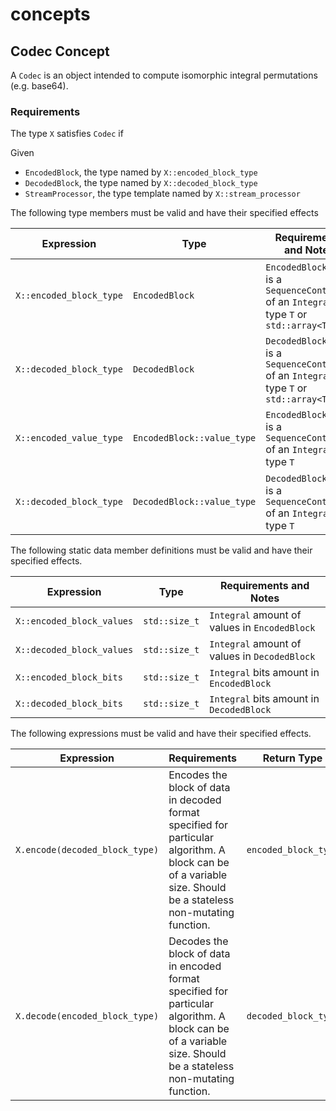 # concepts

## Codec Concept  <a href="#codec_concept" id="codec_concept"></a>

A `Codec` is an object intended to compute isomorphic integral permutations (e.g. base64).

### Requirements  <a href="#codec_concept_requirements" id="codec_concept_requirements"></a>

The type `X` satisfies `Codec` if

Given

* `EncodedBlock`, the type named by `X::encoded_block_type`
* `DecodedBlock`, the type named by `X::decoded_block_type`
* `StreamProcessor`, the type template named by `X::stream_processor`

The following type members must be valid and have their specified effects

| Expression              | Type                       | Requirements and Notes                                                                    |
| ----------------------- | -------------------------- | ----------------------------------------------------------------------------------------- |
| `X::encoded_block_type` | `EncodedBlock`             | `EncodedBlock` type is a `SequenceContainer` of an `Integral` type `T` or `std::array<T>` |
| `X::decoded_block_type` | `DecodedBlock`             | `DecodedBlock` type is a `SequenceContainer` of an `Integral` type `T` or `std::array<T>` |
| `X::encoded_value_type` | `EncodedBlock::value_type` | `EncodedBlock` type is a `SequenceContainer` of an `Integral` type `T`                    |
| `X::decoded_block_type` | `DecodedBlock::value_type` | `DecodedBlock` type is a `SequenceContainer` of an `Integral` type `T`                    |

The following static data member definitions must be valid and have their specified effects.

| Expression                | Type          | Requirements and Notes                        |
| ------------------------- | ------------- | --------------------------------------------- |
| `X::encoded_block_values` | `std::size_t` | `Integral` amount of values in `EncodedBlock` |
| `X::decoded_block_values` | `std::size_t` | `Integral` amount of values in `DecodedBlock` |
| `X::encoded_block_bits`   | `std::size_t` | `Integral` bits amount in `EncodedBlock`      |
| `X::decoded_block_bits`   | `std::size_t` | `Integral` bits amount in `DecodedBlock`      |

The following expressions must be valid and have their specified effects.

| Expression                     | Requirements                                                                                                                                                    | Return Type          |
| ------------------------------ | --------------------------------------------------------------------------------------------------------------------------------------------------------------- | -------------------- |
| `X.encode(decoded_block_type)` | Encodes the block of data in decoded format specified for particular algorithm. A block can be of a variable size. Should be a stateless non-mutating function. | `encoded_block_type` |
| `X.decode(encoded_block_type)` | Decodes the block of data in encoded format specified for particular algorithm. A block can be of a variable size. Should be a stateless non-mutating function. | `decoded_block_type` |

